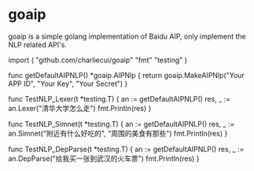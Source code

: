 # goaip
goaip is a simple golang implementation of Baidu AIP, only implement the NLP related API's.


import (
        "github.com/charliecui/goaip"
        "fmt"
        "testing"
)

func getDefaultAIPNLP() *goaip.AIPNlp {
        return goaip.MakeAIPNlp("Your APP ID", "Your Key", "Your Secret")
}

func TestNLP_Lexer(t *testing.T) {
        an := getDefaultAIPNLP()
        res, _ := an.Lexer("清华大学怎么走")
        fmt.Println(res)
}

func TestNLP_Simnet(t *testing.T) {
        an := getDefaultAIPNLP()
        res, _ := an.Simnet("附近有什么好吃的", "周围的美食有那些")
        fmt.Println(res)
}

func TestNLP_DepParse(t *testing.T) {
        an := getDefaultAIPNLP()
        res, _ := an.DepParse("给我买一张到武汉的火车票")
        fmt.Println(res)
}

